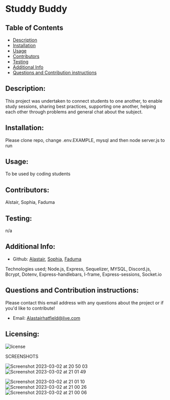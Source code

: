 # Studdy Buddy

## Table of Contents

- [Description](#description)
- [Installation](#installation)
- [Usage](#usage)
- [Contributors](#contributors)
- [Testing](#testing)
- [Additional Info](#additional-info)
- [Questions and Contribution instructions](#questions-and-contribution-instructions)

## Description:

This project was undertaken to connect students to one another, to enable study sessions, sharing best practices, supporting one another, helping each other through problems and general chat about the subject.

## Installation:

Please clone repo, change .env.EXAMPLE, mysql and then node server.js to run

## Usage:

To be used by coding students

## Contributors:
Alstair, Sophia, Faduma


## Testing:

n/a


## Additional Info:

- Github: [Alastair](https://github.com/AlastairHafield), [Sophia](https://github.com/SHAJLP), [Faduma](https://github.com/FadumaD)


 Technologies used; Node.js, Express, Sequelizer, MYSQL, Discord.js, Bcrypt, Dotenv, Express-handlebars, I-frame, Express-sessions, Socket.io
 

## Questions and Contribution instructions:

Please contact this email address with any questions about the project or if you'd like to contribute!

- Email: Alastairhatfield@live.com

## Licensing:

![license](https://img.shields.io/badge/license-MIT-blue)

SCREENSHOTS

![Screenshot 2023-03-02 at 20 50 03](https://user-images.githubusercontent.com/114526543/222549882-3af317ac-33ba-42ec-8bac-7031ed7e6627.png)
![Screenshot 2023-03-02 at 21 01 49](https://user-images.githubusercontent.com/114526543/222552116-31e5f412-31f2-4b90-8bea-0814326aaffb.png)

![Screenshot 2023-03-02 at 21 01 10](https://user-images.githubusercontent.com/114526543/222552131-136d3146-ed80-48fb-bddb-fb11a698143a.png)
![Screenshot 2023-03-02 at 21 00 26](https://user-images.githubusercontent.com/114526543/222552142-c1bff47d-a978-4d41-a05d-55533f01af83.png)
![Screenshot 2023-03-02 at 21 00 06](https://user-images.githubusercontent.com/114526543/222552157-04e62406-b4c4-45e2-a0b1-37499341f425.png)

